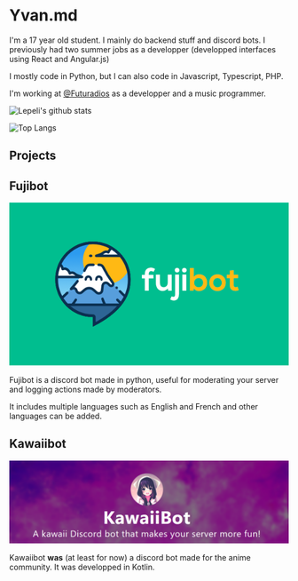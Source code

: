 # Yvan.md


I'm a 17 year old student. I mainly do backend stuff and discord bots.
I previously had two summer jobs as a developper (developped interfaces using React and Angular.js)

I mostly code in Python, but I can also code in Javascript, Typescript, PHP. 

I'm working at [@Futuradios](https://github.com/futuradios) as a developper and a music programmer.

![Lepeli's github stats](https://github-readme-stats.vercel.app/api?username=lepeli&show_icons=true&count_private=true)

![Top Langs](https://github-readme-stats.vercel.app/api/top-langs/?username=lepeli&layout=compact)


## Projects

## Fujibot

![Fujibot logo](images/fujibot_big.png)

Fujibot is a discord bot made in python, useful for moderating your server and logging actions made by moderators.

It includes multiple languages such as English and French and other languages can be added.

## Kawaiibot

![Kawaiibot's presentation](./images/kawaiibot.png)

Kawaiibot **was** (at least for now) a discord bot made for the anime community.
It was developped in Kotlin.